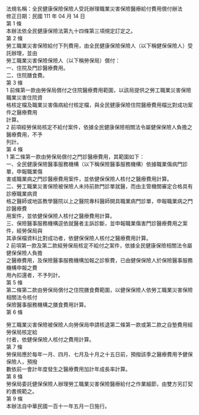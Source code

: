 法規名稱：全民健康保險保險人受託辦理職業災害保險醫療給付費用償付辦法  
修正日期：民國 111 年 04 月 14 日  
第 1 條  
本辦法依全民健康保險法第九十四條第三項規定訂定之。  
第 2 條  
勞工職業災害保險給付下列費用，由全民健康保險保險人（以下稱健保保險人）受託辦理，並由  
勞工職業災害保險保險人（以下稱勞保局）償付：  
一、住院及門診醫療費用。  
二、住院膳食費。  
第 3 條  
1 前條第一款由勞保局償付之住院醫療費用範圍，以該局提供之勞工職業災害保險職業災害住院資  
格核定檔及職業災害傷病給付核定檔，與全民健康保險住院醫療費用檔比對成功案件之醫療費用  
計算。  
2 前項經勞保局核定不給付案件，依據全民健康保險相關法令屬健保保險人負擔之醫療費用，不予  
列計。  
第 4 條  
1 第二條第一款由勞保局償付之門診醫療費用，其範圍如下：  
一、全民健康保險醫事服務機構（以下稱保險醫事服務機構）依據職業傷病門診單，申報職業傷  
害或職業病之門診醫療費用案件，並依健保保險人核付之醫療費用計算。  
二、勞工職業災害保險被保險人未持前款門診單就醫，而由主管機關審定合格具有診療職業病資  
格之醫師或地區教學醫院以上之醫院專科醫師開具職業病門診單，申報職業病之門診醫療費  
用案件，並依健保保險人核付之醫療費用計算。  
三、保險醫事服務機構逕依就醫者主訴診斷，並申報職業傷害門診醫療費用之案件，經勞保局與  
其承保檔資料比對成功者，依健保保險人核付之醫療費用計算。  
2 前項第一款及第二款經勞保局核定不給付之案件，依據全民健康保險相關法令屬健保保險人負擔  
之醫療費用，及保險醫事服務機構加報之診察費，已由健保保險人於保險醫事服務機構申報之費  
用內扣還者，不予列計。  
第 5 條  
第二條第二款由勞保局償付之住院膳食費範圍，以健保保險人依勞工職業災害保險相關法令核付  
保險醫事服務機構之膳食費用計算。  
第 6 條  


勞工職業災害保險被保險人向勞保局申請核退第二條第一款或第二款之自墊費用經勞保局核定給  
付者，依健保保險人核付之費用計算。  
第 7 條  
勞保局應於每年一月、四月、七月及十月之十五日前，預撥該季之醫療費用予健保保險人，預撥  
數依前一會計年度發生之醫療費用加計年成長率計算。  
第 8 條  
勞保局委託健保保險人辦理勞工職業災害保險醫療給付之作業細節，由雙方另訂契約書規範之。  
第 9 條  
本辦法自中華民國一百十一年五月一日施行。  


